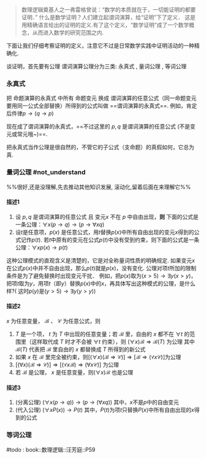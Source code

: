 
> 数理逻辑奠基人之一弗雷格曾说：“数学的本质就在于，一切能证明的都要证明．” 
> 什么是数学证明？人们建立起谓词演算，给“证明”下了定义．
> 这是用精确语言给出的证明的定义.有了这个定义，“数学证明”成了一个数学概念，从而进入数学的研究范围之内.

下面让我们仔细考察证明的定义，注意它不过是日常数学实践中证明活动的一种精确化.

谈证明，首先要有公理
谓词演算公理分为三类: 永真式 , 量词公理 , 等词公理 

### 永真式
把 命题演算的永真式 中所有 命题变元 换成 谓词演算的任意公式（同一命题变元要用同一公式全部替换）所得到的公式叫做 ==谓词演算的永真式==.
例如，肯定后件律$p→(q→p)$

现在成了谓词演算的永真式，==不过这里的 $p,q$ 是谓词演算的任意公式 (不是变元或常元哦~)==.

把永真式当作公理是很自然的，不管它的子公式（支命题）的真假如何，它总为真.
### 量词公理 #not_understand 
%%很好,还是没理解,先去推动其他知识发展, 滚动化,留着后面在来理解它%%
#### 描述1
1. 设 $p,q$ 是谓词演算的任意公式 且 变元$x$ 不在 $p$ 中自由出现，**则** 下面的公式是一条公理：$\forall x(p→q)→(p→\forall xq)$
2. 设$t$是任意项，$p(x)$ 是任意公式，用$t$替换$p(x)$中所有自由出现的变元$x$得到的公式记作$p(t)$.
    若$t$中原有的变元在公式$p(t)$中没有受到约束，则下面的公式是一条公理：$\forall xp(x)→p(t)$

这种公理模式的直观含义是清楚的，它是对全称量词性质的明确规定.
如果变元$x$在公式$p(x)$中并不自由出现，那么$p(t)$就是$p(x)$，没有变化.
公理对项$t$所加的限制条件是为了避免替换时出现变元干扰．
	例如，把$p(x)$取为$(x>5)\rightarrow \exists y(x>y)$，把项$t$取为$y$，用项$t$（即$y$）替换$p(x)$中的$x$，再具体写出这种模式的公理，是什么样?( 这时$p(y)$是$(y>5)\rightarrow \exists y(y>y)$)
#### 描述2
$x$ 为任意变量， $\mathcal{B}$ 、  $\mathcal{C}$ 为任意公式，则
1.   $T$ 是一个项，  $t$ 为  $T$ 中出现的任意变量；若  $\mathcal{B}$ 里，自由的  $x$ 都不在  ${\displaystyle \forall t}$ 的范围里（这样取代成  $T$ 时才不会被 ${\displaystyle \forall t}$ 约束），则 ${\displaystyle (\forall x){\mathcal {B}}\Rightarrow {\mathcal {B}}(T)}$ 为公理 
     其中  ${\displaystyle {\mathcal {B}}(T)}$ 代表把  $\mathcal{B}$ 里自由的  $x$ 都替换成  $T$ 所得到的新公式
2. 如果 $x$ 在 $\mathcal{B}$ 里完全被约束，则${\displaystyle [(\forall x)({\mathcal {B}}\Rightarrow {\mathcal {C}})]\Rightarrow [{\mathcal {B}}\Rightarrow (\forall x{\mathcal {C}})]}$为公理
3. ${\displaystyle [(\forall x)({\mathcal {B}}\Rightarrow {\mathcal {C}})]\Rightarrow [(\forall x{\mathcal {B}})\Rightarrow (\forall x{\mathcal {C}})]}$ 为公理
4.  若 $\mathcal{B}$ 是公理， $x$ 是任意变量，则${\displaystyle (\forall x){\mathcal {B}}}$ 也是公理
#### 描述3
1. (分离公理) $(\forall x (p \to q)) \to (p \to (\forall x q))$ 
    其中，$x$不是$p$中的自由变元
2. (代入公理) $(\forall x P(x)) \to P(t)$ 
    其中，$P(t)$为项$t$只替换$P(x)$中所有自由出现的$x$得到的公式
### 等词公理

#todo : book::数理逻辑::汪芳庭::P59

